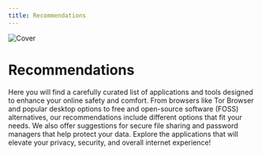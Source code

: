 ```yaml
---
title: Recommendations
---
```


![Cover](/assets/covers/recommendations.png)

# Recommendations

Here you will find a carefully curated list of applications and tools designed to enhance your online safety and comfort. From browsers like Tor Browser and popular desktop options to free and open-source software (FOSS) alternatives, our recommendations include different options that fit your needs. We also offer suggestions for secure file sharing and password managers that help protect your data. Explore the applications that will elevate your privacy, security, and overall internet experience!